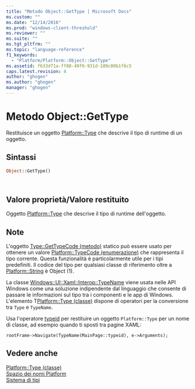 ```yaml
---
title: "Metodo Object::GetType | Microsoft Docs"
ms.custom: ""
ms.date: "12/14/2016"
ms.prod: "windows-client-threshold"
ms.reviewer: ""
ms.suite: ""
ms.tgt_pltfrm: ""
ms.topic: "language-reference"
f1_keywords: 
  - "Platform/Platform::Object::GetType"
ms.assetid: f633d71a-ff80-49f9-931d-189c00b1f6c5
caps.latest.revision: 4
author: "ghogen"
ms.author: "ghogen"
manager: "ghogen"
---
```

# Metodo Object::GetType
Restituisce un oggetto [Platform::Type](../cppcx/platform-type-class.md) che descrive il tipo di runtime di un oggetto.  
  
## Sintassi  
  
```vb  
Object::GetType()  
```  
  
```csharp  
  
```  
  
## Valore proprietà\/Valore restituito  
 Oggetto [Platform::Type](../cppcx/platform-type-class.md) che descrive il tipo di runtime dell'oggetto.  
  
## Note  
 L'oggetto [Type::GetTypeCode \(metodo\)](../cppcx/type-gettypecode-method.md) statico può essere usato per ottenere un valore [Platform::TypeCode \(enumerazione\)](../cppcx/platform-typecode-enumeration.md) che rappresenta il tipo corrente. Questa funzionalità è particolarmente utile per i tipi predefiniti. Il codice del tipo per qualsiasi classe di riferimento oltre a [Platform::String](../cppcx/platform-string-class.md) è Object \(1\).  
  
 La classe [Windows::UI::Xaml::Interop::TypeName](http://msdn.microsoft.com/library/windows/apps/windows.ui.xaml.interop.typename.aspx) viene usata nelle API Windows come una soluzione indipendente dal linguaggio che consente di passare le informazioni sul tipo tra i componenti e le app di Windows. L'elemento T[Platform::Type \(classe\)](../cppcx/platform-type-class.md) dispone di operatori per la conversione tra `Type` e `TypeName`.  
  
 Usa l'operatore [typeid](../Topic/typeid%20%20\(C++%20Component%20Extensions\).md) per restituire un oggetto `Platform::Type` per un nome di classe, ad esempio quando ti sposti tra pagine XAML:  
  
```  
rootFrame->Navigate(TypeName(MainPage::typeid), e->Arguments);  
```  
  
## Vedere anche  
 [Platform::Type \(classe\)](../cppcx/platform-type-class.md)   
 [Spazio dei nomi Platform](../cppcx/platform-namespace-c-cx.md)   
 [Sistema di tipi](../cppcx/type-system-c-cx.md)